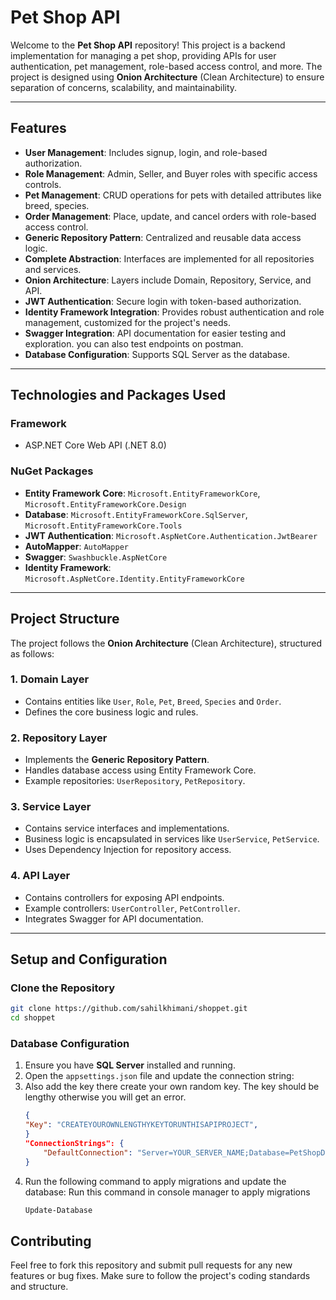 # Pet Shop API

Welcome to the **Pet Shop API** repository! This project is a backend implementation for managing a pet shop, providing APIs for user authentication, pet management, role-based access control, and more. The project is designed using **Onion Architecture** (Clean Architecture) to ensure separation of concerns, scalability, and maintainability.

---

## **Features**
- **User Management**: Includes signup, login, and role-based authorization.
- **Role Management**: Admin, Seller, and Buyer roles with specific access controls.
- **Pet Management**: CRUD operations for pets with detailed attributes like breed, species.
- **Order Management**: Place, update, and cancel orders with role-based access control.
- **Generic Repository Pattern**: Centralized and reusable data access logic.
- **Complete Abstraction**: Interfaces are implemented for all repositories and services.
- **Onion Architecture**: Layers include Domain, Repository, Service, and API.
- **JWT Authentication**: Secure login with token-based authorization.
- **Identity Framework Integration**: Provides robust authentication and role management, customized for the project's needs.
- **Swagger Integration**: API documentation for easier testing and exploration. you can also test endpoints on postman.
- **Database Configuration**: Supports SQL Server as the database.

---

## **Technologies and Packages Used**
### **Framework**
- ASP.NET Core Web API (.NET 8.0)

### **NuGet Packages**
- **Entity Framework Core**: `Microsoft.EntityFrameworkCore`, `Microsoft.EntityFrameworkCore.Design`
- **Database**: `Microsoft.EntityFrameworkCore.SqlServer`, `Microsoft.EntityFrameworkCore.Tools`
- **JWT Authentication**: `Microsoft.AspNetCore.Authentication.JwtBearer`
- **AutoMapper**: `AutoMapper`
- **Swagger**: `Swashbuckle.AspNetCore`
- **Identity Framework**: `Microsoft.AspNetCore.Identity.EntityFrameworkCore`
---

## **Project Structure**
The project follows the **Onion Architecture** (Clean Architecture), structured as follows:

### **1. Domain Layer**
- Contains entities like `User`, `Role`, `Pet`, `Breed`, `Species` and `Order`.
- Defines the core business logic and rules.

### **2. Repository Layer**
- Implements the **Generic Repository Pattern**.
- Handles database access using Entity Framework Core.
- Example repositories: `UserRepository`, `PetRepository`.

### **3. Service Layer**
- Contains service interfaces and implementations.
- Business logic is encapsulated in services like `UserService`, `PetService`.
- Uses Dependency Injection for repository access.

### **4. API Layer**
- Contains controllers for exposing API endpoints.
- Example controllers: `UserController`, `PetController`.
- Integrates Swagger for API documentation.

---

## **Setup and Configuration**

### **Clone the Repository**
```bash
git clone https://github.com/sahilkhimani/shoppet.git
cd shoppet
```

### **Database Configuration**
1. Ensure you have **SQL Server** installed and running.
2. Open the `appsettings.json` file and update the connection string:
3. Also add the key there create your own random key. The key should be lengthy otherwise you will get an error.
   ```json
   {
   "Key": "CREATEYOUROWNLENGTHYKEYTORUNTHISAPIPROJECT",
   }
   "ConnectionStrings": {
       "DefaultConnection": "Server=YOUR_SERVER_NAME;Database=PetShopDB;Trusted_Connection=True;"
   }
   ```
4. Run the following command to apply migrations and update the database:
   Run this command in console manager to apply migrations
   ```bash
   Update-Database
   ```

## **Contributing**
Feel free to fork this repository and submit pull requests for any new features or bug fixes. Make sure to follow the project's coding standards and structure.

